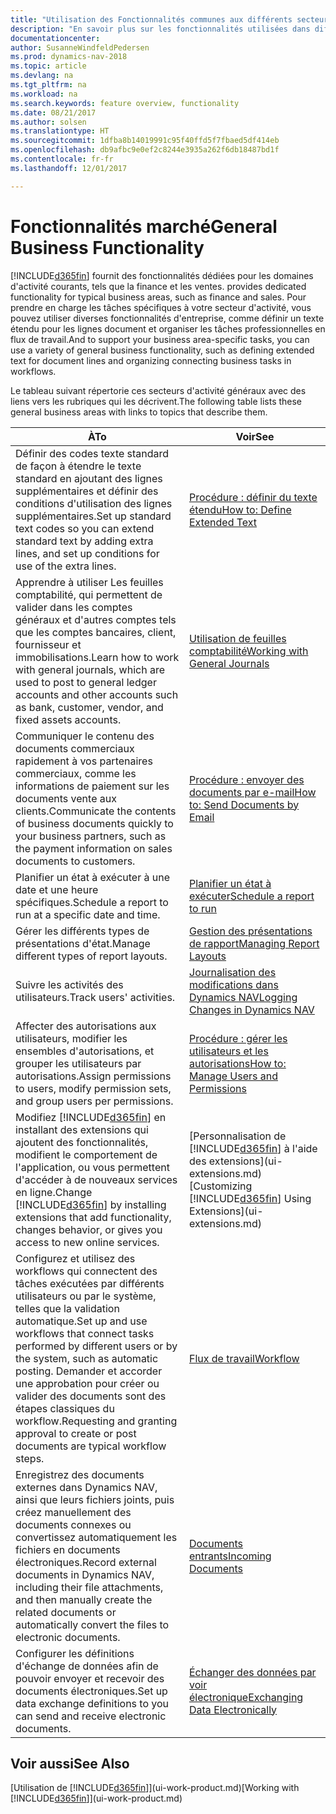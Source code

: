 ```yaml
---
title: "Utilisation des Fonctionnalités communes aux différents secteurs d'activité"
description: "En savoir plus sur les fonctionnalités utilisées dans différents secteurs d'activité dans Dynamics NAV."
documentationcenter: 
author: SusanneWindfeldPedersen
ms.prod: dynamics-nav-2018
ms.topic: article
ms.devlang: na
ms.tgt_pltfrm: na
ms.workload: na
ms.search.keywords: feature overview, functionality
ms.date: 08/21/2017
ms.author: solsen
ms.translationtype: HT
ms.sourcegitcommit: 1dfba8b14019991c95f40ffd5f7fbaed5df414eb
ms.openlocfilehash: db9afbc9e0ef2c8244e3935a262f6db18487bd1f
ms.contentlocale: fr-fr
ms.lasthandoff: 12/01/2017

---
```

# <a name="general-business-functionality"></a><span data-ttu-id="fc276-103">Fonctionnalités marché</span><span class="sxs-lookup"><span data-stu-id="fc276-103">General Business Functionality</span></span>
[!INCLUDE[d365fin](includes/d365fin_md.md)]<span data-ttu-id="fc276-104"> fournit des fonctionnalités dédiées pour les domaines d'activité courants, tels que la finance et les ventes.</span><span class="sxs-lookup"><span data-stu-id="fc276-104"> provides dedicated functionality for typical business areas, such as finance and sales.</span></span> <span data-ttu-id="fc276-105">Pour prendre en charge les tâches spécifiques à votre secteur d'activité, vous pouvez utiliser diverses fonctionnalités d'entreprise, comme définir un texte étendu pour les lignes document et organiser les tâches professionnelles en flux de travail.</span><span class="sxs-lookup"><span data-stu-id="fc276-105">And to support your business area-specific tasks, you can use a variety of general business functionality, such as defining extended text for document lines and organizing connecting business tasks in workflows.</span></span>

<span data-ttu-id="fc276-106">Le tableau suivant répertorie ces secteurs d'activité généraux avec des liens vers les rubriques qui les décrivent.</span><span class="sxs-lookup"><span data-stu-id="fc276-106">The following table lists these general business areas with links to topics that describe them.</span></span>

| <span data-ttu-id="fc276-107">À</span><span class="sxs-lookup"><span data-stu-id="fc276-107">To</span></span> | <span data-ttu-id="fc276-108">Voir</span><span class="sxs-lookup"><span data-stu-id="fc276-108">See</span></span> |
| --- | --- |
| <span data-ttu-id="fc276-109">Définir des codes texte standard de façon à étendre le texte standard en ajoutant des lignes supplémentaires et définir des conditions d'utilisation des lignes supplémentaires.</span><span class="sxs-lookup"><span data-stu-id="fc276-109">Set up standard text codes so you can extend standard text by adding extra lines, and set up conditions for use of the extra lines.</span></span> |[<span data-ttu-id="fc276-110">Procédure : définir du texte étendu</span><span class="sxs-lookup"><span data-stu-id="fc276-110">How to: Define Extended Text</span></span>](ui-how-define-ext-text.md) |
| <span data-ttu-id="fc276-111">Apprendre à utiliser Les feuilles comptabilité, qui permettent de valider dans les comptes généraux et d'autres comptes tels que les comptes bancaires, client, fournisseur et immobilisations.</span><span class="sxs-lookup"><span data-stu-id="fc276-111">Learn how to work with general journals, which are used to post to general ledger accounts and other accounts such as bank, customer, vendor, and fixed assets accounts.</span></span> |[<span data-ttu-id="fc276-112">Utilisation de feuilles comptabilité</span><span class="sxs-lookup"><span data-stu-id="fc276-112">Working with General Journals</span></span>](ui-work-general-journals.md) |
| <span data-ttu-id="fc276-113">Communiquer le contenu des documents commerciaux rapidement à vos partenaires commerciaux, comme les informations de paiement sur les documents vente aux clients.</span><span class="sxs-lookup"><span data-stu-id="fc276-113">Communicate the contents of business documents quickly to your business partners, such as the payment information on sales documents to customers.</span></span> |[<span data-ttu-id="fc276-114">Procédure : envoyer des documents par e-mail</span><span class="sxs-lookup"><span data-stu-id="fc276-114">How to: Send Documents by Email</span></span>](ui-how-send-documents-email.md) |
| <span data-ttu-id="fc276-115">Planifier un état à exécuter à une date et une heure spécifiques.</span><span class="sxs-lookup"><span data-stu-id="fc276-115">Schedule a report to run at a specific date and time.</span></span> |[<span data-ttu-id="fc276-116">Planifier un état à exécuter</span><span class="sxs-lookup"><span data-stu-id="fc276-116">Schedule a report to run</span></span>](ui-work-report.md#ScheduleReport) |
| <span data-ttu-id="fc276-117">Gérer les différents types de présentations d'état.</span><span class="sxs-lookup"><span data-stu-id="fc276-117">Manage different types of report layouts.</span></span> |[<span data-ttu-id="fc276-118">Gestion des présentations de rapport</span><span class="sxs-lookup"><span data-stu-id="fc276-118">Managing Report Layouts</span></span>](ui-manage-report-layouts.md) |
| <span data-ttu-id="fc276-119">Suivre les activités des utilisateurs.</span><span class="sxs-lookup"><span data-stu-id="fc276-119">Track users' activities.</span></span>|[<span data-ttu-id="fc276-120">Journalisation des modifications dans Dynamics NAV</span><span class="sxs-lookup"><span data-stu-id="fc276-120">Logging Changes in Dynamics NAV</span></span>](across-log-changes.md)|
|<span data-ttu-id="fc276-121">Affecter des autorisations aux utilisateurs, modifier les ensembles d'autorisations, et grouper les utilisateurs par autorisations.</span><span class="sxs-lookup"><span data-stu-id="fc276-121">Assign permissions to users, modify permission sets, and group users per permissions.</span></span>|[<span data-ttu-id="fc276-122">Procédure : gérer les utilisateurs et les autorisations</span><span class="sxs-lookup"><span data-stu-id="fc276-122">How to: Manage Users and Permissions</span></span>](ui-how-users-permissions.md)|
| <span data-ttu-id="fc276-123">Modifiez [!INCLUDE[d365fin](includes/d365fin_md.md)] en installant des extensions qui ajoutent des fonctionnalités, modifient le comportement de l'application, ou vous permettent d'accéder à de nouveaux services en ligne.</span><span class="sxs-lookup"><span data-stu-id="fc276-123">Change [!INCLUDE[d365fin](includes/d365fin_md.md)] by installing extensions that add functionality, changes behavior, or gives you access to new online services.</span></span> |<span data-ttu-id="fc276-124">[Personnalisation de [!INCLUDE[d365fin](includes/d365fin_md.md)] à l'aide des extensions](ui-extensions.md)</span><span class="sxs-lookup"><span data-stu-id="fc276-124">[Customizing [!INCLUDE[d365fin](includes/d365fin_md.md)] Using Extensions](ui-extensions.md)</span></span> |
|<span data-ttu-id="fc276-125">Configurez et utilisez des workflows qui connectent des tâches exécutées par différents utilisateurs ou par le système, telles que la validation automatique.</span><span class="sxs-lookup"><span data-stu-id="fc276-125">Set up and use workflows that connect tasks performed by different users or by the system, such as automatic posting.</span></span> <span data-ttu-id="fc276-126">Demander et accorder une approbation pour créer ou valider des documents sont des étapes classiques du workflow.</span><span class="sxs-lookup"><span data-stu-id="fc276-126">Requesting and granting approval to create or post documents are typical workflow steps.</span></span>|[<span data-ttu-id="fc276-127">Flux de travail</span><span class="sxs-lookup"><span data-stu-id="fc276-127">Workflow</span></span>](across-workflow.md)|
|<span data-ttu-id="fc276-128">Enregistrez des documents externes dans Dynamics NAV, ainsi que leurs fichiers joints, puis créez manuellement des documents connexes ou convertissez automatiquement les fichiers en documents électroniques.</span><span class="sxs-lookup"><span data-stu-id="fc276-128">Record external documents in Dynamics NAV, including their file attachments, and then manually create the related documents or automatically convert the files to electronic documents.</span></span>|[<span data-ttu-id="fc276-129">Documents entrants</span><span class="sxs-lookup"><span data-stu-id="fc276-129">Incoming Documents</span></span>](across-income-documents.md)|
| <span data-ttu-id="fc276-130">Configurer les définitions d'échange de données afin de pouvoir envoyer et recevoir des documents électroniques.</span><span class="sxs-lookup"><span data-stu-id="fc276-130">Set up data exchange definitions to you can send and receive electronic documents.</span></span> |[<span data-ttu-id="fc276-131">Échanger des données par voir électronique</span><span class="sxs-lookup"><span data-stu-id="fc276-131">Exchanging Data Electronically</span></span>](across-data-exchange.md) |

## <a name="see-also"></a><span data-ttu-id="fc276-132">Voir aussi</span><span class="sxs-lookup"><span data-stu-id="fc276-132">See Also</span></span>
<span data-ttu-id="fc276-133">[Utilisation de [!INCLUDE[d365fin](includes/d365fin_md.md)]](ui-work-product.md)</span><span class="sxs-lookup"><span data-stu-id="fc276-133">[Working with [!INCLUDE[d365fin](includes/d365fin_md.md)]](ui-work-product.md)</span></span>

